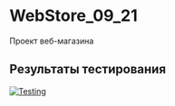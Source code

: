 # WebStore_09_21

Проект веб-магазина

## Результаты тестирования

[![Testing](https://github.com/Infarh/WebStore_09_21/actions/workflows/Testing.yml/badge.svg)](https://github.com/Infarh/WebStore_09_21/actions/workflows/Testing.yml)
